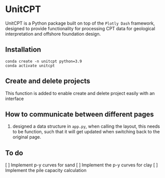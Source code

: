 # UnitCPT

UnitCPT is a Python package built on top of the `Plotly Dash` framework, designed to provide functionality for processing CPT data for geological interpretation and offshore foundation design.



## Installation

 ```shell
 conda create -n unitcpt python=3.9
 conda activate unitcpt

 ```

## Create and delete projects

This function is added to enable create and delete project easily with an interface

## How to communicate between different pages

1. designed a data structure in `app.py`, when calling the layout, this needs to be function, such that it will get updated when switching back to the original page.


## To do

[ ] Implement p-y curves for sand
[ ] Implement the p-y curves for clay
[ ] Implement the pile capacity calculation